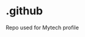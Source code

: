 # .github
Repo used for Mytech profile

[](https://www.grupomytec.com.br/storage/app/uploads/public/a39/114/c41/thumb__188_0_0_0_auto.webp)
